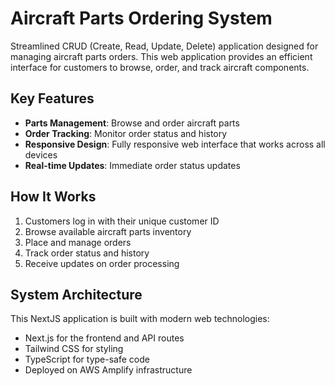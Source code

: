 # Aircraft Parts Ordering System

Streamlined CRUD (Create, Read, Update, Delete) application designed for managing aircraft parts orders. This web application provides an efficient interface for customers to browse, order, and track aircraft components.

## Key Features

- **Parts Management**: Browse and order aircraft parts
- **Order Tracking**: Monitor order status and history
- **Responsive Design**: Fully responsive web interface that works across all devices
- **Real-time Updates**: Immediate order status updates

## How It Works

1. Customers log in with their unique customer ID
2. Browse available aircraft parts inventory
3. Place and manage orders
4. Track order status and history
5. Receive updates on order processing

## System Architecture 

This NextJS application is built with modern web technologies:
- Next.js for the frontend and API routes
- Tailwind CSS for styling
- TypeScript for type-safe code
- Deployed on AWS Amplify infrastructure
